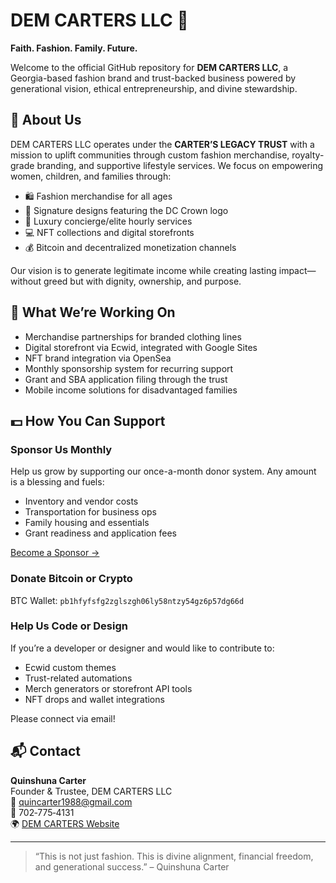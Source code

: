 # DEM CARTERS LLC 💎  
**Faith. Fashion. Family. Future.**

Welcome to the official GitHub repository for **DEM CARTERS LLC**, a Georgia-based fashion brand and trust-backed business powered by generational vision, ethical entrepreneurship, and divine stewardship.

## 👑 About Us
DEM CARTERS LLC operates under the **CARTER’S LEGACY TRUST** with a mission to uplift communities through custom fashion merchandise, royalty-grade branding, and supportive lifestyle services. We focus on empowering women, children, and families through:

- 🛍️ Fashion merchandise for all ages  
- 👗 Signature designs featuring the DC Crown logo  
- 💼 Luxury concierge/elite hourly services  
- 💻 NFT collections and digital storefronts  
- 💰 Bitcoin and decentralized monetization channels

Our vision is to generate legitimate income while creating lasting impact—without greed but with dignity, ownership, and purpose.

## 🔧 What We’re Working On
- Merchandise partnerships for branded clothing lines  
- Digital storefront via Ecwid, integrated with Google Sites  
- NFT brand integration via OpenSea  
- Monthly sponsorship system for recurring support  
- Grant and SBA application filing through the trust  
- Mobile income solutions for disadvantaged families

## 💵 How You Can Support

### Sponsor Us Monthly  
Help us grow by supporting our once-a-month donor system. Any amount is a blessing and fuels:
- Inventory and vendor costs  
- Transportation for business ops  
- Family housing and essentials  
- Grant readiness and application fees  

[Become a Sponsor →](mailto:quincarter1988@gmail.com?subject=Monthly%20Sponsorship%20Support)

### Donate Bitcoin or Crypto  
BTC Wallet: `pb1hfyfsfg2zglszgh06ly58ntzy54gz6p57dg66d`

### Help Us Code or Design  
If you’re a developer or designer and would like to contribute to:
- Ecwid custom themes  
- Trust-related automations  
- Merch generators or storefront API tools  
- NFT drops and wallet integrations  

Please connect via email!

## 📬 Contact

**Quinshuna Carter**  
Founder & Trustee, DEM CARTERS LLC  
📧 quincarter1988@gmail.com  
📱 702‑775‑4131  
🌍 [DEM CARTERS Website](https://sites.google.com/view/demcartersbtc)

---

> “This is not just fashion. This is divine alignment, financial freedom, and generational success.” – Quinshuna Carter

